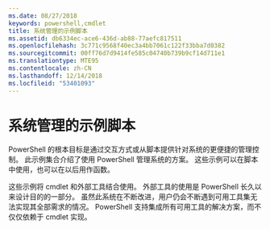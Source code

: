 ```yaml
---
ms.date: 08/27/2018
keywords: powershell,cmdlet
title: 系统管理的示例脚本
ms.assetid: db6334ec-ace6-436d-ab88-77aefc817511
ms.openlocfilehash: 3c771c9568f40ec3a4bb7061c122f33bba7d0382
ms.sourcegitcommit: 00ff76d7d9414fe585c04740b739b9cf14d711e1
ms.translationtype: MTE95
ms.contentlocale: zh-CN
ms.lasthandoff: 12/14/2018
ms.locfileid: "53401093"
---
```

# <a name="sample-scripts-for-system-administration"></a>系统管理的示例脚本

PowerShell 的根本目标是通过交互方式或从脚本提供针对系统的更便捷的管理控制。 此示例集合介绍了使用 PowerShell 管理系统的方案。 这些示例可以在脚本中使用，也可以在以后用作函数。

这些示例将 cmdlet 和外部工具结合使用。 外部工具的使用是 PowerShell 长久以来设计目的的一部分。 虽然此系统在不断改进，用户仍会不断遇到可用工具集无法实现其全部需求的情况。 PowerShell 支持集成所有可用工具的解决方案，而不仅仅依赖于 cmdlet 实现。